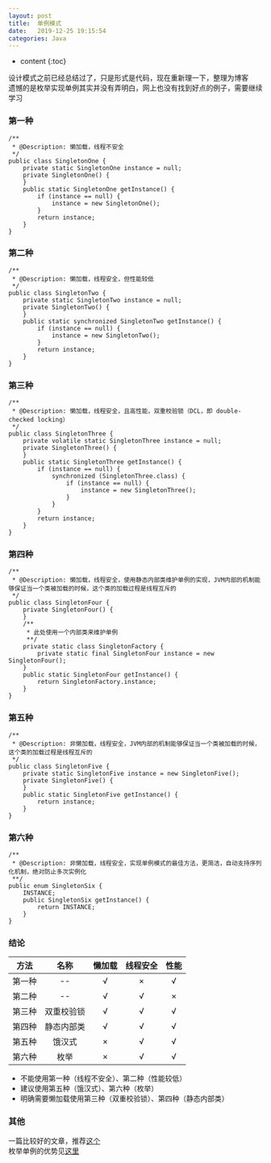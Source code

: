 ```yaml
---
layout: post
title:  单例模式
date:   2019-12-25 19:15:54
categories: Java
---
```


* content
{:toc}

设计模式之前已经总结过了，只是形式是代码，现在重新理一下，整理为博客  
遗憾的是枚举实现单例其实并没有弄明白，网上也没有找到好点的例子，需要继续学习

### 第一种

	/**
	 * @Description: 懒加载，线程不安全
	 */
	public class SingletonOne {
		private static SingletonOne instance = null;
		private SingletonOne() {
		}
		public static SingletonOne getInstance() {
			if (instance == null) {
				instance = new SingletonOne();
			}
			return instance;
		}
	}

### 第二种

	/**
	 * @Description: 懒加载，线程安全，但性能较低
	 */
	public class SingletonTwo {
		private static SingletonTwo instance = null;
		private SingletonTwo() {
		}
		public static synchronized SingletonTwo getInstance() {
			if (instance == null) {
				instance = new SingletonTwo();
			}
			return instance;
		}
	}

### 第三种

	/**
	 * @Description: 懒加载，线程安全，且高性能，双重校验锁（DCL，即 double-checked locking）
	 */
	public class SingletonThree {
		private volatile static SingletonThree instance = null;
		private SingletonThree() {
		}
		public static SingletonThree getInstance() {
			if (instance == null) {
				synchronized (SingletonThree.class) {
					if (instance == null) {
						instance = new SingletonThree();
					}
				}
			}
			return instance;
		}
	}

### 第四种

	/**
	 * @Description: 懒加载，线程安全，使用静态内部类维护单例的实现，JVM内部的机制能够保证当一个类被加载的时候，这个类的加载过程是线程互斥的
	 */
	public class SingletonFour {
		private SingletonFour() {
		}
		/**
		 * 此处使用一个内部类来维护单例
		 **/
		private static class SingletonFactory {
			private static final SingletonFour instance = new SingletonFour();
		}
		public static SingletonFour getInstance() {
			return SingletonFactory.instance;
		}
	}

### 第五种

	/**
	 * @Description: 非懒加载，线程安全，JVM内部的机制能够保证当一个类被加载的时候，这个类的加载过程是线程互斥的
	 */
	public class SingletonFive {
		private static SingletonFive instance = new SingletonFive();
		private SingletonFive() {
		}
		public static SingletonFive getInstance() {
			return instance;
		}
	}

### 第六种

	/**
	 * @Description: 非懒加载，线程安全，实现单例模式的最佳方法，更简洁，自动支持序列化机制，绝对防止多次实例化
	 **/
	public enum SingletonSix {
	    INSTANCE;
	    public SingletonSix getInstance() {
	        return INSTANCE;
	    }
	}

### 结论

|方法|名称|懒加载|线程安全|性能|
|:-:|:-:|:-:|:-:|:-:|
|第一种|--|√|×|√|
|第二种|--|√|√|×|
|第三种|双重校验锁|√|√|√|
|第四种|静态内部类|√|√|√|
|第五种|饿汉式|×|√|√|
|第六种|枚举|×|√|√|

* 不能使用第一种（线程不安全）、第二种（性能较低）
* 建议使用第五种（饿汉式）、第六种（枚举）
* 明确需要懒加载使用第三种（双重校验锁）、第四种（静态内部类）

### 其他

一篇比较好的文章，推荐[这个](https://www.cnblogs.com/limingluzhu/p/5156659.html)  
枚举单例的优势见[这里](https://www.cnblogs.com/chiclee/p/9097772.html)